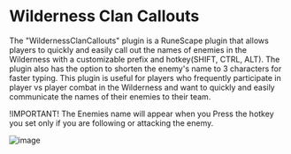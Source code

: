 # Wilderness Clan Callouts

The "WildernessClanCallouts" plugin is a RuneScape plugin that allows players to quickly and easily call out the names of enemies in the Wilderness with a customizable prefix and hotkey(SHIFT, CTRL, ALT). The plugin also has the option to shorten the enemy's name to 3 characters for faster typing. This plugin is useful for players who frequently participate in player vs player combat in the Wilderness and want to quickly and easily communicate the names of their enemies to their team.

!IMPORTANT!
The Enemies name will appear when you Press the hotkey you set only if you are following or attacking the enemy.


![image](https://user-images.githubusercontent.com/37341309/212661157-2efe3ab6-fe72-4ba5-879d-48c4fb24f5aa.png)
